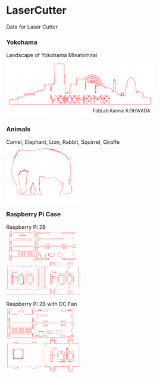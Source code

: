 LaserCutter
===============

Data for Laser Cutter

### Yokohama
Landscape of Yokohama Minatomirai <br>
<img src="https://raw.githubusercontent.com/ohwada/LaserCutter/master/yokohama/yokohama.png" width="400" />

### Animals
Camel, Elephant, Lion, Rabbit, Squirrel, Giraffe <br>
<img src="https://raw.githubusercontent.com/ohwada/LaserCutter/master/animals/elephant.png" width="200" />

### Raspberry Pi Case
Raspberry Pi 2B <br>
<img src="https://raw.githubusercontent.com/ohwada/LaserCutter/master/raspberry_pi/raspberry_pi_2b_case.png" width="200" />

Raspberry Pi 2B with DC Fan <br>
<img src="https://raw.githubusercontent.com/ohwada/LaserCutter/master/raspberry_pi_fan/raspberry_pi_2b_case_fan.png" width="200" />
